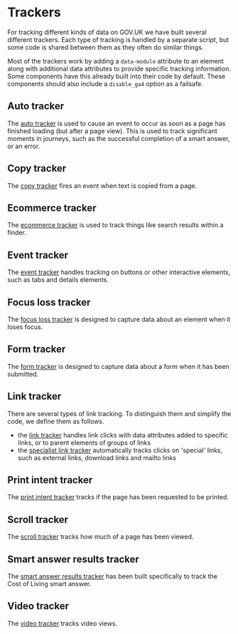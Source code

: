 # Trackers

For tracking different kinds of data on GOV.UK we have built several different trackers. Each type of tracking is handled by a separate script, but some code is shared between them as they often do similar things.

Most of the trackers work by adding a `data-module` attribute to an element along with additional data attributes to provide specific tracking information. Some components have this already built into their code by default. These components should also include a `disable_ga4` option as a failsafe.

## Auto tracker

The [auto tracker](https://github.com/alphagov/govuk_publishing_components/blob/main/docs/analytics-ga4/ga4-auto-tracker.md) is used to cause an event to occur as soon as a page has finished loading (but after a page view). This is used to track significant moments in journeys, such as the successful completion of a smart answer, or an error.

## Copy tracker

The [copy tracker](https://github.com/alphagov/govuk_publishing_components/blob/main/docs/analytics-ga4/trackers/ga4-copy-tracker.md) fires an event when text is copied from a page.

## Ecommerce tracker

The [ecommerce tracker](https://github.com/alphagov/govuk_publishing_components/blob/main/docs/analytics-ga4/trackers/ga4-ecommerce-tracker.md) is used to track things like search results within a finder.

## Event tracker

The [event tracker](https://github.com/alphagov/govuk_publishing_components/blob/main/docs/analytics-ga4/trackers/ga4-event-tracker.md) handles tracking on buttons or other interactive elements, such as tabs and details elements.

## Focus loss tracker

The [focus loss tracker](https://github.com/alphagov/govuk_publishing_components/blob/main/docs/analytics-ga4/trackers/ga4-focus-loss-tracker.md) is designed to capture data about an element when it loses focus.

## Form tracker

The [form tracker](https://github.com/alphagov/govuk_publishing_components/blob/main/docs/analytics-ga4/trackers/ga4-form-tracker.md) is designed to capture data about a form when it has been submitted.

## Link tracker

There are several types of link tracking. To distinguish them and simplify the code, we define them as follows.

- the [link tracker](https://github.com/alphagov/govuk_publishing_components/blob/main/docs/analytics-ga4/trackers/ga4-link-tracker.md) handles link clicks with data attributes added to specific links, or to parent elements of groups of links
- the [specialist link tracker](https://github.com/alphagov/govuk_publishing_components/blob/main/docs/analytics-ga4/trackers/ga4-specialist-link-tracker.md) automatically tracks clicks on 'special' links, such as external links, download links and mailto links

## Print intent tracker

The [print intent tracker](https://github.com/alphagov/govuk_publishing_components/blob/main/docs/analytics-ga4/trackers/ga4-print-intent-tracker.md) tracks if the page has been requested to be printed.

## Scroll tracker

The [scroll tracker](https://github.com/alphagov/govuk_publishing_components/blob/main/docs/analytics-ga4/trackers/ga4-scroll-tracker.md) tracks how much of a page has been viewed.

## Smart answer results tracker

The [smart answer results tracker](https://github.com/alphagov/govuk_publishing_components/blob/main/docs/analytics-ga4/trackers/ga4-smart-answer-results-tracker.md) has been built specifically to track the Cost of Living smart answer.

## Video tracker

The [video tracker](https://github.com/alphagov/govuk_publishing_components/blob/main/docs/analytics-ga4/trackers/ga4-video-tracker.md) tracks video views.
